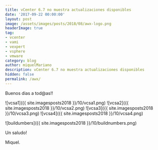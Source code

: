 ```yaml
---
title: vCenter 6.7 no muestra actualizaciones disponibles
date: '2017-09-22 00:00:00'
layout: post
image: /assets/images/posts/2018/08/awx-logo.png
headerImage: true
tag:
- vcenter
- vami
- vexpert
- vsphere
- vmware
category: blog
author: miquelMariano
description: vCenter 6.7 no muestra actualizaciones disponibles
hidden: false
permalink: /awx/
---
```


Buenos dias a tod@as!!


![vcsa1]({{ site.imagesposts2018 }}/10/vcsa1.png)
![vcsa2]({{ site.imagesposts2018 }}/10/vcsa2.png)
![vcsa3]({{ site.imagesposts2018 }}/10/vcsa3.png)
![vcsa4]({{ site.imagesposts2018 }}/10/vcsa4.png)

![buildumbers]({{ site.imagesposts2018 }}/10/buildnumbers.png)




Un saludo!

Miquel.



